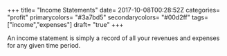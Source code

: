 +++
title= "Income Statements"
date= 2017-10-08T00:28:52Z
categories= "profit"
primarycolors= "#3a7bd5"
secondarycolors= "#00d2ff"
tags= ["income","expenses"]
draft= "true"
+++

An income statement is simply a record of all your revenues and expenses for any given time period.